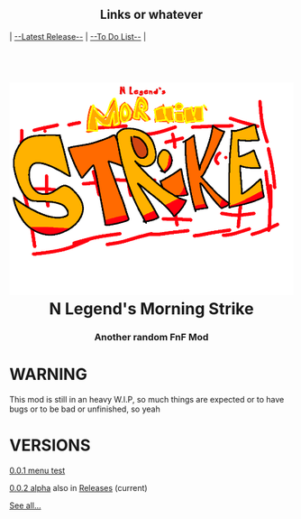 <h2 align="center">
  <b>Links or whatever</b>
</h2>
<!-- N Legends Golpe Matutino -->

| [--Latest Release--](https://github.com/oneppeP/N-Legends-Morning-Strike/releases/latest) |
[--To Do List--](https://github.com/oneppeP/N-Legends-Morning-Strike/releases/tag/2dolist) |


<h1 align="center">
  <br>
  <a href=" "><img src="/art/logo.png" alt="Mod's Logo" width="2000"></a>
  <br>
  <b>N Legend's Morning Strike</b>
  <br>
</h1>
<h3 align="center">
  <b>Another random FnF Mod</b>
</h3>

# WARNING
This mod is still in an heavy W.I.P, so much things are expected or to have bugs or to be bad or unfinished, so yeah

# VERSIONS
[0.0.1 menu test](https://github.com/oneppeP/N-Legends-Morning-Strike/actions/runs/18078313456)

[0.0.2 alpha](https://github.com/oneppeP/N-Legends-Morning-Strike/actions/runs/18083592220) also in [Releases](https://github.com/oneppeP/N-Legends-Morning-Strike/releases/tag/0.0.2) (current)



[See all...](https://github.com/oneppeP/N-Legends-Morning-Strike/actions)

